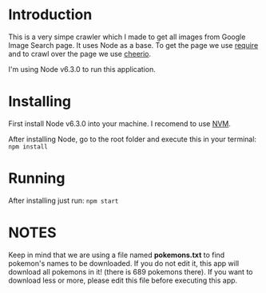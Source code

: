 Introduction
============

This is a very simpe crawler which I made to get all images from Google Image Search page.
It uses Node as a base. To get the page we use [require](https://www.npmjs.com/package/require)
and to crawl over the page we use [cheerio](https://github.com/cheeriojs/cheerio).

I'm using Node v6.3.0 to run this application.

Installing
==========

First install Node v6.3.0 into your machine. I recomend to use [NVM](https://github.com/creationix/nvm).

After installing Node, go to the root folder and execute this in your terminal:
`npm install`

Running
=======

After installing just run:
`npm start`

NOTES
=====

Keep in mind that we are using a file named **pokemons.txt** to find pokemon's names to be downloaded.
If you do not edit it, this app will download all pokemons in it! (there is 689 pokemons there). If 
you want to download less or more, please edit this file before executing this app.